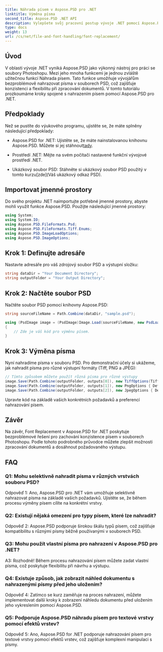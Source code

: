 ```yaml
---
title: Náhrada písem v Aspose.PSD pro .NET
linktitle: Výměna písma
second_title: Aspose.PSD .NET API
description: Vylepšete svůj pracovní postup vývoje .NET pomocí Aspose.PSD. Naučte se, jak plynule nahradit písma v souborech PSD pomocí našeho podrobného průvodce. Dosáhněte konzistence a flexibility při zpracování dokumentů bez námahy.
type: docs
weight: 13
url: /cs/net/file-and-font-handling/font-replacement/
---
```

## Úvod

V oblasti vývoje .NET vyniká Aspose.PSD jako výkonný nástroj pro práci se soubory Photoshopu. Mezi jeho mnoha funkcemi je jednou zvláště užitečnou funkcí Náhrada písem. Tato funkce umožňuje vývojářům bezproblémově nahrazovat písma v souborech PSD, což zajišťuje konzistenci a flexibilitu při zpracování dokumentů. V tomto tutoriálu prozkoumáme kroky spojené s nahrazením písem pomocí Aspose.PSD pro .NET.

## Předpoklady

Než se pustíte do výukového programu, ujistěte se, že máte splněny následující předpoklady:

- Aspose.PSD for .NET: Ujistěte se, že máte nainstalovanou knihovnu Aspose.PSD. Můžete si jej stáhnout[tady](https://releases.aspose.com/psd/net/).

- Prostředí .NET: Mějte na svém počítači nastavené funkční vývojové prostředí .NET.

-  Ukázkový soubor PSD: Stáhněte si ukázkový soubor PSD použitý v tomto kurzu[zde](Váš ukázkový odkaz PSD).

## Importovat jmenné prostory

Do svého projektu .NET naimportujte potřebné jmenné prostory, abyste mohli využít funkce Aspose.PSD. Použijte následující jmenné prostory:

```csharp
using System;
using System.IO;
using Aspose.PSD.FileFormats.Psd;
using Aspose.PSD.FileFormats.Tiff.Enums;
using Aspose.PSD.ImageLoadOptions;
using Aspose.PSD.ImageOptions;
```

## Krok 1: Definujte adresáře

Nastavte adresáře pro váš zdrojový soubor PSD a výstupní složku:

```csharp
string dataDir = "Your Document Directory";
string outputFolder = "Your Output Directory";
```

## Krok 2: Načtěte soubor PSD

Načtěte soubor PSD pomocí knihovny Aspose.PSD:

```csharp
string sourceFileName = Path.Combine(dataDir, "sample.psd");

using (PsdImage image = (PsdImage)Image.Load(sourceFileName, new PsdLoadOptions()))
{
    // Zde je váš kód pro výměnu písem.
}
```

## Krok 3: Výměna písma

Nyní nahradíme písma v souboru PSD. Pro demonstrační účely si ukážeme, jak nahradit písma pro různé výstupní formáty (Tiff, PNG a JPEG):

```csharp
// Tímto způsobem můžete použít různá písma pro různé výstupy
image.Save(Path.Combine(outputFolder, outputs[0]), new TiffOptions(TiffExpectedFormat.TiffJpegRgb) { DefaultReplacementFont = "Arial" });
image.Save(Path.Combine(outputFolder, outputs[1]), new PngOptions { DefaultReplacementFont = "Verdana" });
image.Save(Path.Combine(outputFolder, outputs[2]), new JpegOptions { DefaultReplacementFont = "Times New Roman" });
```

Upravte kód na základě vašich konkrétních požadavků a preferencí nahrazování písem.

## Závěr

Na závěr, Font Replacement v Aspose.PSD for .NET poskytuje bezproblémové řešení pro zachování konzistence písem v souborech Photoshopu. Podle tohoto podrobného průvodce můžete zlepšit možnosti zpracování dokumentů a dosáhnout požadovaného výstupu.

## FAQ

### Q1: Mohu selektivně nahradit písma v různých vrstvách souboru PSD?

Odpověď 1: Ano, Aspose.PSD pro .NET vám umožňuje selektivně nahrazovat písma na základě vašich požadavků. Ujistěte se, že během procesu výměny písem cílíte na konkrétní vrstvy.

### Q2: Existují nějaká omezení pro typy písem, které lze nahradit?

Odpověď 2: Aspose.PSD podporuje širokou škálu typů písem, což zajišťuje kompatibilitu s různými písmy běžně používanými v souborech PSD.

### Q3: Mohu použít vlastní písma pro nahrazení v Aspose.PSD pro .NET?

A3: Rozhodně! Během procesu nahrazování písem můžete zadat vlastní písma, což poskytuje flexibilitu při návrhu a výstupu.

### Q4: Existuje způsob, jak zobrazit náhled dokumentu s nahrazenými písmy před jeho uložením?

Odpověď 4: Zatímco se kurz zaměřuje na proces nahrazení, můžete implementovat další kroky k zobrazení náhledu dokumentu před uložením jeho vykreslením pomocí Aspose.PSD.

### Q5: Podporuje Aspose.PSD náhradu písem pro textové vrstvy pomocí efektů vrstev?

Odpověď 5: Ano, Aspose.PSD for .NET podporuje nahrazování písem pro textové vrstvy pomocí efektů vrstev, což zajišťuje komplexní manipulaci s písmy.